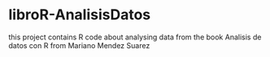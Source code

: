 # libroR-AnalisisDatos
this project contains R code about analysing data from the book Analisis de datos con R from Mariano Mendez Suarez


